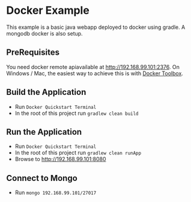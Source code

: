 Docker Example
==============

This example is a basic java webapp deployed to docker using gradle. A mongodb docker is also setup.

PreRequisites
-------------

You need docker remote apiavailable at http://192.168.99.101:2376.
On Windows / Mac, the easiest way to achieve this is with [Docker Toolbox].

Build the Application
---------------------

* Run `Docker Quickstart Terminal`
* In the root of this project run `gradlew clean build`

Run the Application
-------------------

* Run `Docker Quickstart Terminal`
* In the root of this project run `gradlew clean runApp`
* Browse to http://192.168.99.101:8080

[Docker Toolbox]:https://www.docker.com/toolbox

Connect to Mongo
----------------

* Run `mongo 192.168.99.101/27017`